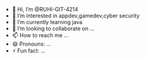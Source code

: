 - 👋 Hi, I’m @RUHI-GIT-4214
- 👀 I’m interested in appdev,gamedev,cyber security
- 🌱 I’m currently learning java
- 💞️ I’m looking to collaborate on ...
- 📫 How to reach me ...
- 😄 Pronouns: ...
- ⚡ Fun fact: ...

<!---
RUHI-GIT-4214/RUHI-GIT-4214 is a ✨ special ✨ repository because its `README.md` (this file) appears on your GitHub profile.
You can click the Preview link to take a look at your changes.
--->
